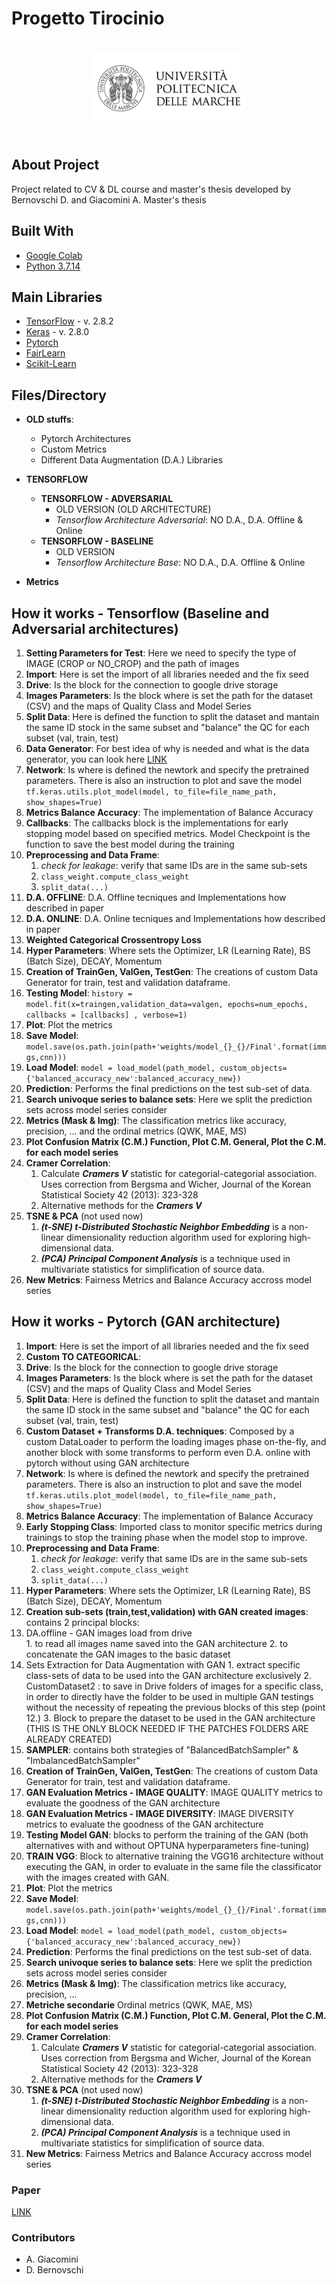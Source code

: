 # Progetto Tirocinio 


<!-- PROJECT LOGO -->
<br />
<div align="center">
  <a href="https://github.com/Denzel18/Tensorflow_Architecture_CODE">
    <img src="images/logo.jpg" alt="Logo" width="250" height="120">
  </a>
</div>
<br>

## About Project 
Project related to CV & DL course and master's thesis developed by Bernovschi D. and Giacomini A. Master's thesis
## Built With

* [Google Colab](https://colab.research.google.com/?hl=it)
* [Python 3.7.14](https://www.python.org/)

## Main Libraries 
* [TensorFlow](https://www.tensorflow.org) - v. 2.8.2
* [Keras](https://keras.io) - v. 2.8.0
* [Pytorch](https://pytorch.org)
* [FairLearn](https://fairlearn.org)
* [Scikit-Learn](https://scikit-learn.org/stable/)

## Files/Directory
* **OLD stuffs**: 
  * Pytorch Architectures
  * Custom Metrics 
  * Different Data Augmentation (D.A.) Libraries 
* **TENSORFLOW**
  * **TENSORFLOW - ADVERSARIAL** 
    * OLD VERSION (OLD ARCHITECTURE)
    * *Tensorflow Architecture Adversarial*: NO D.A., D.A. Offline & Online
  * **TENSORFLOW - BASELINE**
    * OLD VERSION 
    * *Tensorflow Architecture Base*: NO D.A., D.A. Offline & Online

* **Metrics**


## How it works - Tensorflow (Baseline and Adversarial architectures)
1. **Setting Parameters for Test**: Here we need to specify the type of IMAGE (CROP or NO_CROP) and the path of images 
2.  **Import**: Here is set the import of all libraries needed and the fix seed 
3.  **Drive**: Is the block for the connection to google drive storage 
4.  **Images Parameters**: Is the block where is set the path for the dataset (CSV) and the maps of Quality Class and Model Series
5.  **Split Data**: Here is defined the function to split the dataset and mantain the same ID stock in the same subset and "balance" the QC for each subset (val, train, test)
6.  **Data Generator**: For best idea of why is needed and what is the data generator, you can look here [LINK](https://medium.com/analytics-vidhya/write-your-own-custom-data-generator-for-tensorflow-keras-1252b64e41c3)
7.  **Network**: Is where is defined the newtork and specify the pretrained parameters. There is also an instruction to plot and save the model ```tf.keras.utils.plot_model(model, to_file=file_name_path, show_shapes=True)```
8.  **Metrics Balance Accuracy**: The implementation of Balance Accuracy 
9.  **Callbacks**: The callbacks block is the implementations for early stopping model based on specified metrics. Model Checkpoint is the function to save the best model during the training 
10. **Preprocessing and Data Frame**: 
    1.  *check for leakage*: verify that same IDs are in the same sub-sets
    2.  ```class_weight.compute_class_weight```
    3.  ```split_data(...) ```
11. **D.A. OFFLINE**: D.A. Offline tecniques and Implementations how described in paper
12. **D.A. ONLINE**: D.A. Online tecniques and Implementations how described in paper
13. **Weighted Categorical Crossentropy Loss**
14. **Hyper Parameters**: Where sets the Optimizer, LR (Learning Rate), BS (Batch Size), DECAY, Momentum
15. **Creation of TrainGen, ValGen, TestGen**: The creations of custom Data Generator for train, test and validation dataframe. 
16. **Testing Model**: ```history = model.fit(x=traingen,validation_data=valgen, epochs=num_epochs, callbacks = [callbacks] , verbose=1)```
17. **Plot**: Plot the metrics 
18. **Save Model**: ```model.save(os.path.join(path+'weights/model_{}_{}/Final'.format(immgs,cnn)))```
19. **Load Model**: ```model = load_model(path_model, custom_objects={'balanced_accuracy_new':balanced_accuracy_new})```
20. **Prediction**: Performs the final predictions on the test sub-set of data.
21. **Search univoque series to balance sets**: Here we split the prediction sets across model series consider
22. **Metrics (Mask & Img)**: The classification metrics like accuracy, precision, ... and the ordinal metrics (QWK, MAE, MS)
23. **Plot Confusion Matrix (C.M.) Function, Plot C.M.  General, Plot the C.M. for each model series**
24. **Cramer Correlation**: 
    1.  Calculate ***Cramers V*** statistic for categorial-categorial association. Uses correction from Bergsma and Wicher, Journal of the Korean Statistical Society 42 (2013): 323-328
    2.  Alternative methods for the ***Cramers V*** 
25. **TSNE & PCA** (not used now)
    1.  ***(t-SNE) t-Distributed Stochastic Neighbor Embedding*** is a non-linear dimensionality reduction algorithm used for exploring high-dimensional data. 
    2.  ***(PCA) Principal Component Analysis*** is a technique used in multivariate statistics for simplification of source data. 
26. **New Metrics**:  Fairness Metrics and Balance Accuracy accross model series 




## How it works - Pytorch (GAN architecture)
1. **Import**: Here is set the import of all libraries needed and the fix seed 
2. **Custom TO CATEGORICAL**: 
3.  **Drive**: Is the block for the connection to google drive storage 
4.  **Images Parameters**: Is the block where is set the path for the dataset (CSV) and the maps of Quality Class and Model Series
5.  **Split Data**: Here is defined the function to split the dataset and mantain the same ID stock in the same subset and "balance" the QC for each subset (val, train, test)
6.  **Custom Dataset + Transforms D.A. techniques**: Composed by a custom DataLoader to perform the loading images phase on-the-fly, and another block with some transforms to perform even D.A. online with pytorch without using GAN architecture
7.  **Network**: Is where is defined the newtork and specify the pretrained parameters. There is also an instruction to plot and save the model ```tf.keras.utils.plot_model(model, to_file=file_name_path, show_shapes=True)```
8.  **Metrics Balance Accuracy**: The implementation of Balance Accuracy 
9.  **Early Stopping Class**: Imported class to monitor specific metrics during trainings to stop the training phase when the model stop to improve.
10. **Preprocessing and Data Frame**: 
    1.  *check for leakage*: verify that same IDs are in the same sub-sets
    2.  ```class_weight.compute_class_weight```
    3.  ```split_data(...) ```
11.  **Hyper Parameters**: Where sets the Optimizer, LR (Learning Rate), BS (Batch Size), DECAY, Momentum
12.  **Creation sub-sets (train,test,validation) with GAN created images**: contains 2 principal blocks:
  1. DA.offline - GAN images load from drive   
    1. to read all images name saved into the GAN architecture
    2. to concatenate the GAN images to the basic dataset
  2. Sets Extraction for Data Augmentation with GAN
    1. extract specific class-sets of data to be used into the GAN architecture exclusively 
    2. CustomDataset2 : to save in Drive folders of images for a specific class, in order to directly have the folder to be used in multiple GAN testings without the necessity of repeating the previous blocks of this step (point 12.) 
    3. Block to prepare the dataset to be used in the GAN architecture (THIS IS THE ONLY BLOCK NEEDED IF THE PATCHES FOLDERS ARE ALREADY CREATED)
13. **SAMPLER**: contains both strategies of "BalancedBatchSampler" & "ImbalancedBatchSampler"
14. **Creation of TrainGen, ValGen, TestGen**: The creations of custom Data Generator for train, test and validation dataframe. 
15. **GAN Evaluation Metrics - IMAGE QUALITY**: IMAGE QUALITY metrics to evaluate the goodness of the GAN architecture
16. **GAN Evaluation Metrics - IMAGE DIVERSITY**: IMAGE DIVERSITY metrics to evaluate the goodness of the GAN architecture
17. **Testing Model GAN**: blocks to perform the training of the GAN (both alternatives with and without OPTUNA hyperparameters fine-tuning)
18. **TRAIN VGG**: Block to alternative training the VGG16 architecture without executing the GAN, in order to evaluate in the same file the classificator with the images created with GAN.
19. **Plot**: Plot the metrics 
20. **Save Model**: ```model.save(os.path.join(path+'weights/model_{}_{}/Final'.format(immgs,cnn)))```
21. **Load Model**: ```model = load_model(path_model, custom_objects={'balanced_accuracy_new':balanced_accuracy_new})```
22. **Prediction**: Performs the final predictions on the test sub-set of data.
23. **Search univoque series to balance sets**: Here we split the prediction sets across model series consider
24. **Metrics (Mask & Img)**: The classification metrics like accuracy, precision, ... 
25. **Metriche secondarie** Ordinal metrics (QWK, MAE, MS)
26. **Plot Confusion Matrix (C.M.) Function, Plot C.M.  General, Plot the C.M. for each model series**
27. **Cramer Correlation**: 
    1.  Calculate ***Cramers V*** statistic for categorial-categorial association. Uses correction from Bergsma and Wicher, Journal of the Korean Statistical Society 42 (2013): 323-328
    2.  Alternative methods for the ***Cramers V*** 
28. **TSNE & PCA** (not used now)
    1.  ***(t-SNE) t-Distributed Stochastic Neighbor Embedding*** is a non-linear dimensionality reduction algorithm used for exploring high-dimensional data. 
    2.  ***(PCA) Principal Component Analysis*** is a technique used in multivariate statistics for simplification of source data. 
29. **New Metrics**:  Fairness Metrics and Balance Accuracy accross model series 

### Paper

[LINK](https://www.google.it)

### Contributors 
- A. Giacomini 
- D. Bernovschi 

